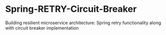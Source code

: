 # Spring-RETRY-Circuit-Breaker

Building resilient microservice architecture: Spring retry functionality along with circuit breaker implementation
